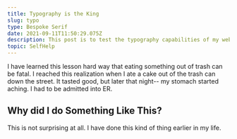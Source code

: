```yaml
---
title: Typography is the King
slug: typo
type: Bespoke Serif
date: 2021-09-11T11:50:29.075Z
description: This post is to test the typography capabilities of my website
topic: SelfHelp
---
```

I have learned this lesson hard way that eating something out of trash can be fatal. I reached this realization when I ate a cake out of the trash can down the street. It tasted good, but later that night-- my stomach started aching. I had to be admitted into ER.

## Why did I do Something Like This?

This is not surprising at all. I have done this kind of thing earlier in my life.